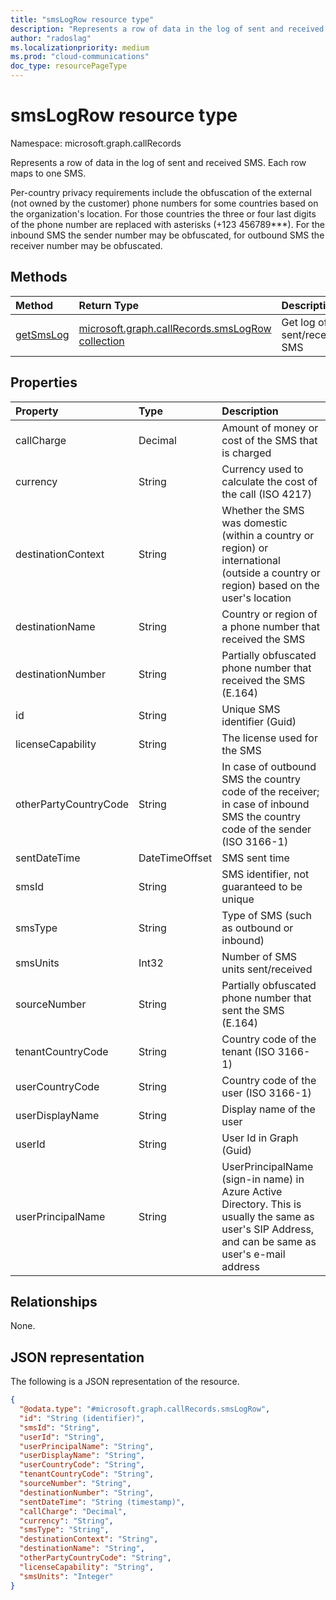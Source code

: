 ```yaml
---
title: "smsLogRow resource type"
description: "Represents a row of data in the log of sent and received SMS"
author: "radoslag"
ms.localizationpriority: medium
ms.prod: "cloud-communications"
doc_type: resourcePageType
---
```


# smsLogRow resource type

Namespace: microsoft.graph.callRecords

Represents a row of data in the log of sent and received SMS. Each row maps to one SMS.

Per-country privacy requirements include the obfuscation of the external (not owned by the customer) phone numbers for some countries based on the organization's location.
For those countries the three or four last digits of the phone number are replaced with asterisks (+123 456789***). For the inbound SMS the sender number may be obfuscated, for outbound SMS the receiver number may be obfuscated.

## Methods

| Method       | Return Type | Description |
|:-------------|:------------|:------------|
| [getSmsLog](../api/callrecords-callrecord-getsmslog.md) | [microsoft.graph.callRecords.smsLogRow collection](callrecords-smslogrow.md) | Get log of sent/received SMS |

## Properties

|Property|Type|Description|
|:---|:---|:---|
|callCharge|Decimal|Amount of money or cost of the SMS that is charged|
|currency|String|Currency used to calculate the cost of the call (ISO 4217)|
|destinationContext|String|Whether the SMS was domestic (within a country or region) or international (outside a country or region) based on the user's location|
|destinationName|String|Country or region of a phone number that received the SMS|
|destinationNumber|String|Partially obfuscated phone number that received the SMS (E.164)|
|id|String|Unique SMS identifier (Guid)|
|licenseCapability|String|The license used for the SMS|
|otherPartyCountryCode|String|In case of outbound SMS the country code of the receiver; in case of inbound SMS the country code of the sender (ISO 3166-1)|
|sentDateTime|DateTimeOffset|SMS sent time|
|smsId|String|SMS identifier, not guaranteed to be unique|
|smsType|String|Type of SMS (such as outbound or inbound)|
|smsUnits|Int32|Number of SMS units sent/received|
|sourceNumber|String|Partially obfuscated phone number that sent the SMS (E.164)|
|tenantCountryCode|String|Country code of the tenant (ISO 3166-1)|
|userCountryCode|String|Country code of the user (ISO 3166-1)|
|userDisplayName|String|Display name of the user|
|userId|String|User Id in Graph (Guid)|
|userPrincipalName|String|UserPrincipalName (sign-in name) in Azure Active Directory. This is usually the same as user's SIP Address, and can be same as user's e-mail address|

## Relationships

None.

## JSON representation

The following is a JSON representation of the resource.
<!-- {
  "blockType": "resource",
  "@odata.type": "microsoft.graph.callRecords.smsLogRow"
}
-->
``` json
{
  "@odata.type": "#microsoft.graph.callRecords.smsLogRow",
  "id": "String (identifier)",
  "smsId": "String",
  "userId": "String",
  "userPrincipalName": "String",
  "userDisplayName": "String",
  "userCountryCode": "String",
  "tenantCountryCode": "String",
  "sourceNumber": "String",
  "destinationNumber": "String",
  "sentDateTime": "String (timestamp)",
  "callCharge": "Decimal",
  "currency": "String",
  "smsType": "String",
  "destinationContext": "String",
  "destinationName": "String",
  "otherPartyCountryCode": "String",
  "licenseCapability": "String",
  "smsUnits": "Integer"
}
```
